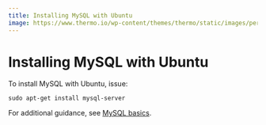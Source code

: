 ```yaml
---
title: Installing MySQL with Ubuntu
image: https://www.thermo.io/wp-content/themes/thermo/static/images/perks-1.svg
---
```


# Installing MySQL with Ubuntu
To install MySQL with Ubuntu, issue:
```
sudo apt-get install mysql-server
```
For additional guidance, see [MySQL basics](https://www.thermo.io/how-to/databases/mysql-basics).
